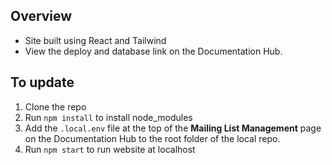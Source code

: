 ## Overview
* Site built using React and Tailwind
* View the deploy and database link on the Documentation Hub.

## To update
1. Clone the repo
2. Run `npm install` to install node_modules
3. Add the `.local.env` file at the top of the **Mailing List Management** page on the Documentation Hub to the root folder of the local repo.
4. Run `npm start` to run website at localhost
